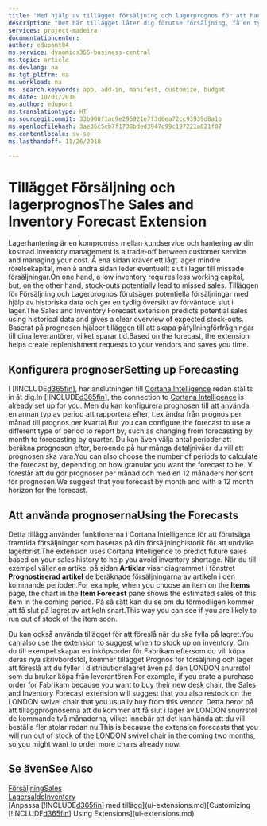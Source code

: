 ```yaml
---
title: "Med hjälp av tillägget försäljning och lagerprognos för att hantera lager | Microsoft Docs"
description: "Det här tillägget låter dig förutse försäljning, få en tydlig översikt över förväntat slut i lager och du kan till och med skapa återanskaffningsförfrågningar till leverantörer."
services: project-madeira
documentationcenter: 
author: edupont04
ms.service: dynamics365-business-central
ms.topic: article
ms.devlang: na
ms.tgt_pltfrm: na
ms.workload: na
ms. search.keywords: app, add-in, manifest, customize, budget
ms.date: 10/01/2018
ms.author: edupont
ms.translationtype: HT
ms.sourcegitcommit: 33b900f1ac9e295921e7f3d6ea72cc93939d8a1b
ms.openlocfilehash: 3ae36c5cb7f1738bded3947c99c197221a621f07
ms.contentlocale: sv-se
ms.lasthandoff: 11/26/2018

---
```

# <a name="the-sales-and-inventory-forecast-extension"></a><span data-ttu-id="e101b-103">Tillägget Försäljning och lagerprognos</span><span class="sxs-lookup"><span data-stu-id="e101b-103">The Sales and Inventory Forecast Extension</span></span>
<span data-ttu-id="e101b-104">Lagerhantering är en kompromiss mellan kundservice och hantering av din kostnad.</span><span class="sxs-lookup"><span data-stu-id="e101b-104">Inventory management is a trade-off between customer service and managing your cost.</span></span> <span data-ttu-id="e101b-105">Å ena sidan kräver ett lågt lager mindre rörelsekapital, men å andra sidan leder eventuellt slut i lager till missade försäljningar.</span><span class="sxs-lookup"><span data-stu-id="e101b-105">On one hand, a low inventory requires less working capital, but, on the other hand, stock-outs potentially lead to missed sales.</span></span> <span data-ttu-id="e101b-106">Tilläggen för Försäljning och Lagerprognos förutsäger potentiella försäljningar med hjälp av historiska data och ger en tydlig översikt av förväntade slut i lager.</span><span class="sxs-lookup"><span data-stu-id="e101b-106">The Sales and Inventory Forecast extension predicts potential sales using historical data and gives a clear overview of expected stock-outs.</span></span> <span data-ttu-id="e101b-107">Baserat på prognosen hjälper tilläggen till att skapa påfyllningförfrågningar till dina leverantörer, vilket sparar tid.</span><span class="sxs-lookup"><span data-stu-id="e101b-107">Based on the forecast, the extension helps create replenishment requests to your vendors and saves you time.</span></span>  

## <a name="setting-up-forecasting"></a><span data-ttu-id="e101b-108">Konfigurera prognoser</span><span class="sxs-lookup"><span data-stu-id="e101b-108">Setting up Forecasting</span></span>
<span data-ttu-id="e101b-109">I [!INCLUDE[d365fin](includes/d365fin_md.md)], har anslutningen till [Cortana Intelligence](https://www.microsoft.com/en-us/cloud-platform/what-is-cortana-intelligence-suite) redan ställts in åt dig.</span><span class="sxs-lookup"><span data-stu-id="e101b-109">In [!INCLUDE[d365fin](includes/d365fin_md.md)], the connection to [Cortana Intelligence](https://www.microsoft.com/en-us/cloud-platform/what-is-cortana-intelligence-suite) is already set up for you.</span></span> <span data-ttu-id="e101b-110">Men du kan konfigurera prognosen till att använda en annan typ av period att rapportera efter, t.ex ändra från prognos per månad till prognos per kvartal.</span><span class="sxs-lookup"><span data-stu-id="e101b-110">But you can configure the forecast to use a different type of period to report by, such as changing from forecasting by month to forecasting by quarter.</span></span> <span data-ttu-id="e101b-111">Du kan även välja antal perioder att beräkna prognosen efter, beroende på hur många detaljnivåer du vill att prognosen ska vara.</span><span class="sxs-lookup"><span data-stu-id="e101b-111">You can also choose the number of periods to calculate the forecast by, depending on how granular you want the forecast to be.</span></span> <span data-ttu-id="e101b-112">Vi föreslår att du gör prognoser per månad och med en 12 månaders horisont för prognosen.</span><span class="sxs-lookup"><span data-stu-id="e101b-112">We suggest that you forecast by month and with a 12 month horizon for the forecast.</span></span>  

## <a name="using-the-forecasts"></a><span data-ttu-id="e101b-113">Att använda prognoserna</span><span class="sxs-lookup"><span data-stu-id="e101b-113">Using the Forecasts</span></span>
<span data-ttu-id="e101b-114">Detta tillägg använder funktionerna i Cortana Intelligence för att förutsäga framtida försäljningar som baseras på din försäljninghistorik för att undvika lagerbrist.</span><span class="sxs-lookup"><span data-stu-id="e101b-114">The extension uses Cortana Intelligence to predict future sales based on your sales history to help you avoid inventory shortage.</span></span> <span data-ttu-id="e101b-115">När du till exempel väljer en artikel på sidan **Artiklar** visar diagrammet i fönstret **Prognostiserad artikel** de beräknade försäljningarna av artikeln i den kommande perioden.</span><span class="sxs-lookup"><span data-stu-id="e101b-115">For example, when you choose an item on the **Items** page, the chart in the **Item Forecast** pane shows the estimated sales of this item in the coming period.</span></span> <span data-ttu-id="e101b-116">På så sätt kan du se om du förmodligen kommer att få slut på lagret av artikeln snart.</span><span class="sxs-lookup"><span data-stu-id="e101b-116">This way you can see if you are likely to run out of stock of the item soon.</span></span>  

<span data-ttu-id="e101b-117">Du kan också använda tillägget för att föreslå när du ska fylla på lagret.</span><span class="sxs-lookup"><span data-stu-id="e101b-117">You can also use the extension to suggest when to stock up on inventory.</span></span> <span data-ttu-id="e101b-118">Om du till exempel skapar en inköpsorder för Fabrikam eftersom du vill köpa deras nya skrivbordstol, kommer tillägget Prognos för försäljning och lager att föreslå att du fyller i distributionslagret även på den LONDON snurrstol som du brukar köpa från leverantören.</span><span class="sxs-lookup"><span data-stu-id="e101b-118">For example, if you crate a purchase order for Fabrikam because you want to buy their new desk chair, the Sales and Inventory Forecast extension will suggest that you also restock on the LONDON swivel chair that you usually buy from this vendor.</span></span> <span data-ttu-id="e101b-119">Detta beror på att tilläggprognoserna att du kommer att få slut i lager av LONDON snurrstol de kommande två månaderna, vilket innebär att det kan hända att du vill beställa fler stolar redan nu.</span><span class="sxs-lookup"><span data-stu-id="e101b-119">This is because the extension forecasts that you will run out of stock of the LONDON swivel chair in the coming two months, so you might want to order more chairs already now.</span></span>  

## <a name="see-also"></a><span data-ttu-id="e101b-120">Se även</span><span class="sxs-lookup"><span data-stu-id="e101b-120">See Also</span></span>
[<span data-ttu-id="e101b-121">Försäljning</span><span class="sxs-lookup"><span data-stu-id="e101b-121">Sales</span></span>](sales-manage-sales.md)  
[<span data-ttu-id="e101b-122">Lagersaldo</span><span class="sxs-lookup"><span data-stu-id="e101b-122">Inventory</span></span>](inventory-manage-inventory.md)  
<span data-ttu-id="e101b-123">[Anpassa [!INCLUDE[d365fin](includes/d365fin_md.md)] med tillägg](ui-extensions.md)</span><span class="sxs-lookup"><span data-stu-id="e101b-123">[Customizing [!INCLUDE[d365fin](includes/d365fin_md.md)] Using Extensions](ui-extensions.md)</span></span>  

